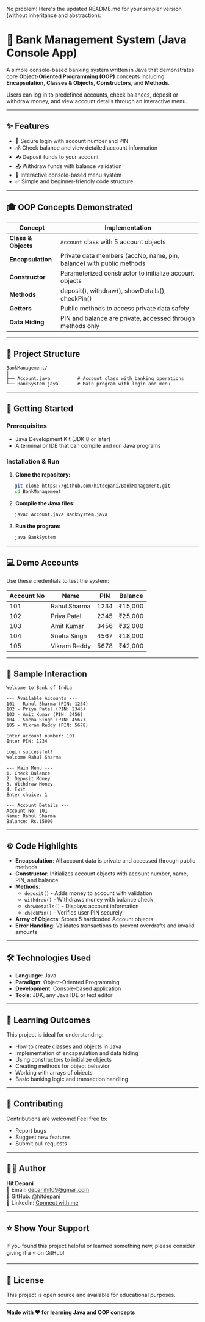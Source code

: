 No problem! Here's the updated README.md for your simpler version (without inheritance and abstraction):
# 🏦 Bank Management System (Java Console App)

A simple console-based banking system written in Java that demonstrates core **Object-Oriented Programming (OOP)** concepts including **Encapsulation**, **Classes & Objects**, **Constructors**, and **Methods**.

Users can log in to predefined accounts, check balances, deposit or withdraw money, and view account details through an interactive menu.

---

## ✨ Features

- 🔐 Secure login with account number and PIN
- 💰 Check balance and view detailed account information
- 📥 Deposit funds to your account
- 📤 Withdraw funds with balance validation
- 🎯 Interactive console-based menu system
- ✅ Simple and beginner-friendly code structure

---

## 🎓 OOP Concepts Demonstrated

| Concept | Implementation |
|---------|----------------|
| **Class & Objects** | `Account` class with 5 account objects |
| **Encapsulation** | Private data members (accNo, name, pin, balance) with public methods |
| **Constructor** | Parameterized constructor to initialize account objects |
| **Methods** | deposit(), withdraw(), showDetails(), checkPin() |
| **Getters** | Public methods to access private data safely |
| **Data Hiding** | PIN and balance are private, accessed through methods only |

---

## 📂 Project Structure
```
BankManagement/
│
├── Account.java          # Account class with banking operations
└── BankSystem.java       # Main program with login and menu
```

---

## 🚀 Getting Started

### Prerequisites
- Java Development Kit (JDK 8 or later)
- A terminal or IDE that can compile and run Java programs

### Installation & Run

1. **Clone the repository:**
```bash
   git clone https://github.com/hitdepani/BankManagement.git
   cd BankManagement
```

2. **Compile the Java files:**
```bash
   javac Account.java BankSystem.java
```

3. **Run the program:**
```bash
   java BankSystem
```

---

## 💻 Demo Accounts

Use these credentials to test the system:

| Account No | Name | PIN | Balance |
|------------|------|-----|---------|
| 101 | Rahul Sharma | 1234 | ₹15,000 |
| 102 | Priya Patel | 2345 | ₹25,000 |
| 103 | Amit Kumar | 3456 | ₹32,000 |
| 104 | Sneha Singh | 4567 | ₹18,000 |
| 105 | Vikram Reddy | 5678 | ₹42,000 |

---

## 📸 Sample Interaction
```
Welcome to Bank of India

--- Available Accounts ---
101 - Rahul Sharma (PIN: 1234)
102 - Priya Patel (PIN: 2345)
103 - Amit Kumar (PIN: 3456)
104 - Sneha Singh (PIN: 4567)
105 - Vikram Reddy (PIN: 5678)

Enter account number: 101
Enter PIN: 1234

Login successful!
Welcome Rahul Sharma

--- Main Menu ---
1. Check Balance
2. Deposit Money
3. Withdraw Money
4. Exit
Enter choice: 1

--- Account Details ---
Account No: 101
Name: Rahul Sharma
Balance: Rs.15000
```

---

## ⚙️ Code Highlights

- **Encapsulation**: All account data is private and accessed through public methods
- **Constructor**: Initializes account objects with account number, name, PIN, and balance
- **Methods**: 
  - `deposit()` - Adds money to account with validation
  - `withdraw()` - Withdraws money with balance check
  - `showDetails()` - Displays account information
  - `checkPin()` - Verifies user PIN securely
- **Array of Objects**: Stores 5 hardcoded Account objects
- **Error Handling**: Validates transactions to prevent overdrafts and invalid amounts

---

## 🛠️ Technologies Used

- **Language**: Java
- **Paradigm**: Object-Oriented Programming
- **Development**: Console-based application
- **Tools**: JDK, any Java IDE or text editor

---

## 📝 Learning Outcomes

This project is ideal for understanding:
- How to create classes and objects in Java
- Implementation of encapsulation and data hiding
- Using constructors to initialize objects
- Creating methods for object behavior
- Working with arrays of objects
- Basic banking logic and transaction handling

---

## 🤝 Contributing

Contributions are welcome! Feel free to:
- Report bugs
- Suggest new features
- Submit pull requests

---

## 👨‍💻 Author

**Hit Depani**  
📧 Email: depanihit09@gmail.com  
💼 GitHub: [@hitdepani](https://github.com/hitdepani)  
🔗 LinkedIn: [Connect with me](https://www.linkedin.com/in/hit-depani)

---

## ⭐ Show Your Support

If you found this project helpful or learned something new, please consider giving it a ⭐ on GitHub!

---

## 📄 License

This project is open source and available for educational purposes.

---

**Made with ❤️ for learning Java and OOP concepts**
